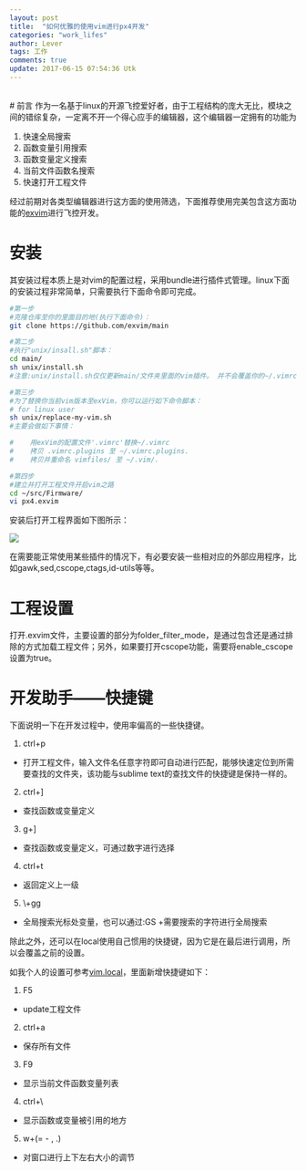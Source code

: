 ```yaml
---
layout: post
title:  "如何优雅的使用vim进行px4开发"
categories: "work_lifes"
author: Lever
tags: 工作
comments: true
update: 2017-06-15 07:54:36 Utk
---
```

<br>
# 前言
作为一名基于linux的开源飞控爱好者，由于工程结构的庞大无比，模块之间的错综复杂，一定离不开一个得心应手的编辑器，这个编辑器一定拥有的功能为

1. 快速全局搜索
2. 函数变量引用搜索
3. 函数变量定义搜索
4. 当前文件函数名搜索
5. 快速打开工程文件

经过前期对各类型编辑器进行这方面的使用筛选，下面推荐使用完美包含这方面功能的[exvim](https://exvim.github.io)进行飞控开发。

<!--more-->
# 安装
其安装过程本质上是对vim的配置过程，采用bundle进行插件式管理。linux下面的安装过程非常简单，只需要执行下面命令即可完成。

```sh
#第一步
#克隆仓库至你的里面目的地(执行下面命令)：
git clone https://github.com/exvim/main

#第二步
#执行"unix/insall.sh"脚本：
cd main/
sh unix/install.sh
#注意:unix/install.sh仅仅更新main/文件夹里面的vim插件。 并不会覆盖你的~/.vimrc,~/.vim/，不用担心哦！

#第三步
#为了替换你当前vim版本至exVim，你可以运行如下命令脚本：
# for linux user
sh unix/replace-my-vim.sh
#主要会做如下事情：

#    用exVim的配置文件'.vimrc'替换~/.vimrc
#    拷贝 .vimrc.plugins 至 ~/.vimrc.plugins.
#    拷贝并重命名 vimfiles/ 至 ~/.vim/.

#第四步
#建立并打开工程文件开启vim之路
cd ~/src/Firmware/
vi px4.exvim
```
安装后打开工程界面如下图所示：

<img src="/images/exvim.png">

在需要能正常使用某些插件的情况下，有必要安装一些相对应的外部应用程序，比如gawk,sed,cscope,ctags,id-utils等等。

# 工程设置
打开.exvim文件，主要设置的部分为folder_filter_mode，是通过包含还是通过排除的方式加载工程文件；另外，如果要打开cscope功能，需要将enable_cscope设置为true。

# 开发助手——快捷键
下面说明一下在开发过程中，使用率偏高的一些快捷键。

1. ctrl+p
  - 打开工程文件，输入文件名任意字符即可自动进行匹配，能够快速定位到所需要查找的文件夹，该功能与sublime text的查找文件的快捷键是保持一样的。
2. ctrl+]
  - 查找函数或变量定义
3. g+]
  - 查找函数或变量定义，可通过数字进行选择
4. ctrl+t
  - 返回定义上一级
5. \\+gg
  - 全局搜索光标处变量，也可以通过:GS +需要搜索的字符进行全局搜索

除此之外，还可以在local使用自己惯用的快捷键，因为它是在最后进行调用，所以会覆盖之前的设置。

如我个人的设置可参考[vim.local](https://github.com/nephen/vim.local/blob/master/vimrc.local)，里面新增快捷键如下：

1. F5
  - update工程文件
2. ctrl+a
  - 保存所有文件
3. F9
  - 显示当前文件函数变量列表
4. ctrl+\\
  - 显示函数或变量被引用的地方
5. w+(= - , .)
  - 对窗口进行上下左右大小的调节
